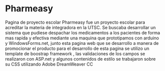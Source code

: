 # Pharmeasy
Pagina de proyecto escolar
Pharmeasy fue un proyecto escolar para acreditar la materia de integradora en 
la UTSC.
Se buscaba desarrollar un sistema que pudiese despachar los medicamentos a 
los pacientes de forma mas rapida y efectiva mediante una maquina que prototipamos
con arduino y WindowsForms.net,
junto esta pagina web que se desarrollo a manera de promocionar el producto
para el desarrollo de esta pagina se utilizo un template de boostrap framework
, las validaciones de los campos se realizaron con ASP.net y algunos contenidos de 
estilo se trabajaron sobre su CSS utilizando Adobe DreamWeaver CC
